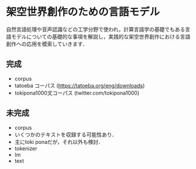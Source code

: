 # 架空世界創作のための言語モデル

自然言語処理や音声認識などの工学分野で使われ，計算言語学の基礎でもある言語モデルについての基礎的な事項を解説し，実践的な架空世界創作における言語創作への応用を模索していきます．

## 完成
- corpus
 - tatoeba コーパス (https://tatoeba.org/eng/downloads)
 - tokipona1000文コーパス (twitter.com/tokipona1000)

## 未完成
- corpus
 - いくつかのテキストを収録する可能性あり．
  - 主にtoki ponaだが，それ以外も検討．
- tokenizer
- lm
- text
